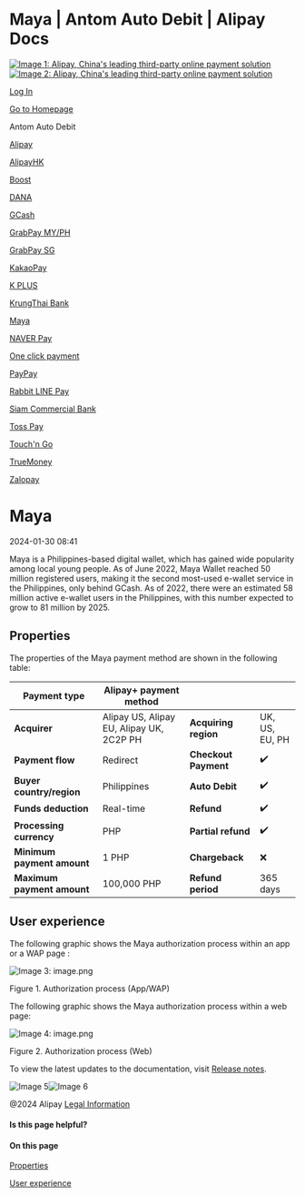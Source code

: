 Maya | Antom Auto Debit | Alipay Docs
===============
                        

[![Image 1: Alipay, China's leading third-party online payment solution](https://ac.alipay.com/storage/2024/3/26/d66c43c0-440d-4c97-9976-f2028a2c8c5e.svg)![Image 2: Alipay, China's leading third-party online payment solution](https://ac.alipay.com/storage/2024/3/26/a48bd336-aea0-4f16-bf83-616eacbb4434.svg)](/docs/)

[Log In](https://global.alipay.com/ilogin/account_login.htm?goto=https%3A%2F%2Fglobal.alipay.com%2Fdocs%2Fac%2Fantomad%2Fmaya)

[Go to Homepage](../../)

Antom Auto Debit

[Alipay](/docs/ac/antomad/alipay)

[AlipayHK](/docs/ac/antomad/alipayhk)

[Boost](/docs/ac/antomad/boost)

[DANA](/docs/ac/antomad/dana)

[GCash](/docs/ac/antomad/gcash)

[GrabPay MY/PH](/docs/ac/antomad/grabpay_myph)

[GrabPay SG](/docs/ac/antomad/grabpay_sg)

[KakaoPay](/docs/ac/antomad/kakaopay)

[K PLUS](/docs/ac/antomad/kplus)

[KrungThai Bank](/docs/ac/antomad/ktb)

[Maya](/docs/ac/antomad/maya)

[NAVER Pay](/docs/ac/antomad/naverpay)

[One click payment](/docs/ac/antomad/one_click)

[PayPay](/docs/ac/antomad/paypay)

[Rabbit LINE Pay](/docs/ac/antomad/rabbitlinepay)

[Siam Commercial Bank](/docs/ac/antomad/scb)

[Toss Pay](/docs/ac/antomad/toss_pay_autodebit)

[Touch'n Go](/docs/ac/antomad/touchngo)

[TrueMoney](/docs/ac/antomad/truemoney)

[Zalopay](/docs/ac/antomad/zalopay)

Maya
====

2024-01-30 08:41

Maya is a Philippines-based digital wallet, which has gained wide popularity among local young people. As of June 2022, Maya Wallet reached 50 million registered users, making it the second most-used e-wallet service in the Philippines, only behind GCash. As of 2022, there were an estimated 58 million active e-wallet users in the Philippines, with this number expected to grow to 81 million by 2025.

Properties
----------

The properties of the Maya payment method are shown in the following table:



| **Payment type** | Alipay+ payment method | | |
| --- | --- | --- | --- |
| **Acquirer** | Alipay US, Alipay EU, Alipay UK, 2C2P PH | **Acquiring region** | UK, US, EU, PH |
| **Payment flow** | Redirect | **Checkout Payment** | ✔️ |
| **Buyer country/region** | Philippines | **Auto Debit** | ✔️ |
| **Funds deduction** | Real-time | **Refund** | ✔️ |
| **Processing currency** | PHP | **Partial refund** | ✔️ |
| **Minimum payment amount** | 1 PHP | **Chargeback** | ❌ |
| **Maximum payment amount** | 100,000 PHP | **Refund period** | 365 days |



User experience
---------------

The following graphic shows the Maya authorization process within an app or a WAP page :

![Image 3: image.png](https://idocs-assets.marmot-cloud.com/storage/idocs87c36dc8dac653c1/1680767992077-f1a55371-4ff4-476b-b082-1a9fc5827a1c.png)

Figure 1. Authorization process (App/WAP)

The following graphic shows the Maya authorization process within a web page:

![Image 4: image.png](https://idocs-assets.marmot-cloud.com/storage/idocs87c36dc8dac653c1/1680768279218-b9f83fcb-1442-49f8-bf9b-5ff9cac9d9a6.png)

Figure 2. Authorization process (Web)

To view the latest updates to the documentation, visit [Release notes](https://global.alipay.com/docs/releasenotes).

![Image 5](https://ac.alipay.com/storage/2021/5/20/19b2c126-9442-4f16-8f20-e539b1db482a.png)![Image 6](https://ac.alipay.com/storage/2021/5/20/e9f3f154-dbf0-455f-89f0-b3d4e0c14481.png)

@2024 Alipay [Legal Information](https://global.alipay.com/docs/ac/platform/membership)

#### Is this page helpful?

#### On this page

[Properties](#uCpdj "Properties")

[User experience](#cvvv5 "User experience")